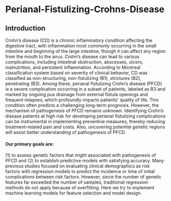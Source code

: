 # Perianal-Fistulizing-Crohns-Disease
## Introduction 

Crohn’s disease (CD) is a chronic inflammatory condition affecting the digestive tract, with inflammation most commonly occurring in the small intestine and beginning of the large intestine, though it can affect any region from the mouth to the anus. Crohn’s disease can lead to various complications, including intestinal obstruction, abscesses, ulcers, malnutrition, and persistent inflammation. According to Montreal classification system based on severity of clinical behavior, CD was classified as non-structuring, non-fistulizing (B1), strictures (B2), penetrating (B3).  Among these, perianal fistulizing Crohn’s disease (PFCD) is a severe complication occurring in a subset of patients, labeled as B3 and marked by ongoing pus drainage from external fistula openings and frequent relapses, which profoundly impacts patients' quality of life. This condition often predicts a challenging long-term prognosis. However, the mechanism of pathogenesis of PFCD remains unknown. Identifying Crohn’s disease patients at high risk for developing perianal fistulizing complications can be instrumental in implementing preventive measures, thereby reducing treatment-related pain and costs. Also, uncovering potential genetic regions will assist better understanding of pathogenesis of PFCD.

#### Our primary goals are:
(1) to assess genetic factors that might associated with pathogenesis of PFCD and (2) to establish predictive models with satisfying accuracy. Many previous studies focused on evaluating clinical demographics as risk factors with regression models to predict the incidence or time of initial complications between risk factors. However, since the number of genetic features far exceeded the number of samples, traditional regression methods do not apply because of overfitting. Here we try to implement machine learning models for feature selection and model design.
